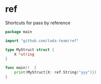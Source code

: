 # ref
Shortcuts for pass by reference

```go
package main

import "github.com/tada-team/ref"

type MyStruct struct {
    X *string
}

func main()  {
    print(MyStruct{X: ref.String("yyy")})
}
```
